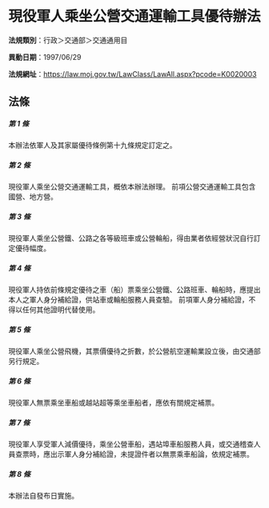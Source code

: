 # 現役軍人乘坐公營交通運輸工具優待辦法

**法規類別**：行政＞交通部＞交通通用目

**異動日期**：1997/06/29  

**法規網址**：https://law.moj.gov.tw/LawClass/LawAll.aspx?pcode=K0020003





## 法條
##### 第 1 條
本辦法依軍人及其家屬優待條例第十九條規定訂定之。

##### 第 2 條
現役軍人乘坐公營交通運輸工具，概依本辦法辦理。
前項公營交通運輸工具包含國營、地方營。

##### 第 3 條
現役軍人乘坐公營鐵、公路之各等級班車或公營輪船，得由業者依經營狀況自行訂定優待幅度。

##### 第 4 條
現役軍人持依前條規定優待之車（船）票乘坐公營鐵、公路班車、輪船時，應提出本人之軍人身分補給證，供站車或輪船服務人員查驗。
前項軍人身分補給證，不得以任何其他證明代替使用。

##### 第 5 條
現役軍人乘坐公營飛機，其票價優待之折數，於公營航空運輸業設立後，由交通部另行規定。

##### 第 6 條
現役軍人無票乘坐車船或越站超等乘坐車船者，應依有關規定補票。

##### 第 7 條
現役軍人享受軍人減價優待，乘坐公營車船，遇站埠車船服務人員，或交通稽查人員查票時，應出示軍人身分補給證，未提證件者以無票乘車船論，依規定補票。

##### 第 8 條
本辦法自發布日實施。


